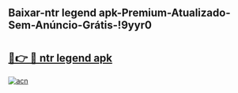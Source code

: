 
## Baixar-ntr legend apk-Premium-Atualizado-Sem-Anúncio-Grátis-!9yyr0

# <h2><a href="https://andorid.site?title=ntr_legend_apk&ref=27">🔗👉 🔴 ntr legend apk</a></h2>

[![acn](https://github.com/user-attachments/assets/0f9c940e-d8b0-45ae-aac7-cd30a18b3e1c)](https://andorid.site?title=ntr_legend_apk&ref=27)

